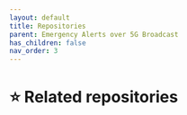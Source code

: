 ```yaml
---
layout: default
title: Repositories
parent: Emergency Alerts over 5G Broadcast
has_children: false
nav_order: 3
---
```


# ⭐ Related repositories
